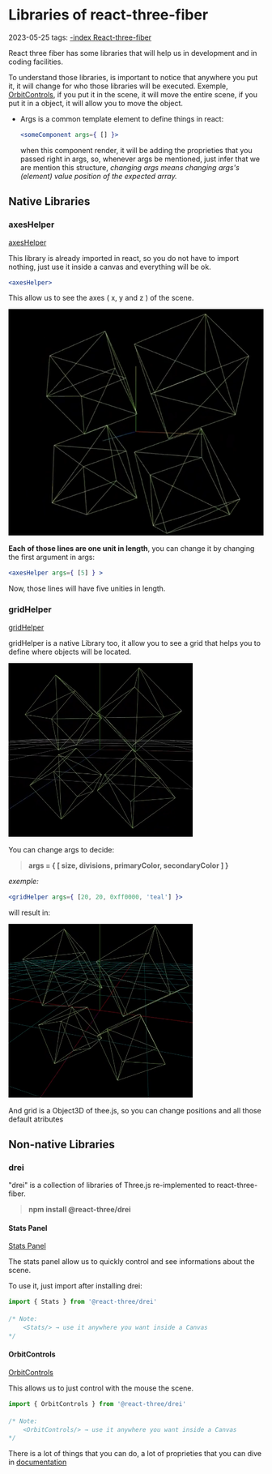 # Libraries of react-three-fiber
2023-05-25
tags: [-index React-three-fiber](-index%20React-three-fiber.md)

React three fiber has some libraries that will help us in development and in coding facilities.

To understand those libraries, is important to notice that anywhere you put it, it will change for who those libraries will be executed. Exemple, [OrbitControls](Libraries%20of%20react-three-fiber.md#OrbitControls), if you put it in the scene, it will move the entire scene, if you put it in a object, it will allow you to move the object.

* Args is a common template element to define things in react:
	~~~jsx
	<someComponent args={ [] }>
	~~~
	when this component render, it will be adding the proprieties that you passed right in args, so, whenever args be mentioned, just infer that we are mention this structure, *changing args means changing args's (element) value position of the expected array.*
	
## Native Libraries

### axesHelper
[axesHelper](https://sbcode.net/react-three-fiber/axes-helper/)

This library is already imported in react, so you do not have to import nothing, just use it inside a canvas and everything will be ok.

~~~jsx
<axesHelper>
~~~

This allow us to see the axes ( x, y and z ) of the scene.

![](img/Pasted%20image%2020230525092217.png)

**Each of those lines are one unit in length**, you can change it by changing the first argument in args:

~~~jsx
<axesHelper args={ [5] } >
~~~

Now, those lines will have five unities in length.

### gridHelper
[gridHelper](https://sbcode.net/react-three-fiber/grid-helper/)

gridHelper is a native Library too, it allow you to see a grid that helps you to define where objects will be located.

![](img/Pasted%20image%2020230525094233.png)

You can change args to decide:

> **args = { [ size, divisions, primaryColor, secondaryColor ] }**

*exemple:*
~~~jsx
<gridHelper args={ [20, 20, 0xff0000, 'teal'] }>
~~~

will result in:

![](../../../Pasted%20image%2020230525095435.png)

And grid is a Object3D of thee.js, so you can change positions and all those default atributes

## Non-native Libraries

### drei

"drei" is a collection of libraries of Three.js re-implemented to react-three-fiber.

> **npm install @react-three/drei**

#### Stats Panel
[Stats Panel](https://sbcode.net/react-three-fiber/stats/)

The stats panel allow us to quickly control and see informations  about the scene.

To use it, just import after installing drei:

~~~jsx
import { Stats } from '@react-three/drei'

/* Note:
	<Stats/> → use it anywhere you want inside a Canvas
*/
~~~

#### OrbitControls
[OrbitControls](https://sbcode.net/react-three-fiber/orbit-controls/)

This allows us to just control with the mouse the scene.

~~~jsx
import { OrbitControls } from '@react-three/drei'

/* Note:
	<OrbitControls/> → use it anywhere you want inside a Canvas
*/
~~~

There is a lot of things that you can do, a lot of proprieties that you can dive in [documentation](https://threejs.org/docs/#examples/en/controls/OrbitControls) 



